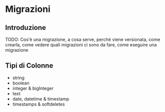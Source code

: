 # Migrazioni

## Introduzione

TODO: Cos'è una migrazione, a cosa serve, perché viene versionata, come crearla, come vedere quali migrazioni ci sono da fare, come eseguire una migrazione

## Tipi di Colonne

* string
* boolean
* integer & bigInteger
* text
* date, datetime & timestamp
* timestamps & softdeletes
